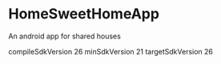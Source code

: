 # HomeSweetHomeApp
An android app for shared houses

  compileSdkVersion 26
      minSdkVersion 21
      targetSdkVersion 26
